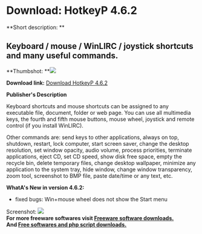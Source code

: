 # Download: HotkeyP 4.6.2

**Short description: **

## Keyboard / mouse / WinLIRC / joystick shortcuts and many useful commands.

  
**Thumbshot: **![](http://www.freewarefiles.com/screenshot/hotkeyp_md.gif)   
  
**Download link:** [Download HotkeyP 4.6.2](http://freesoftwares.boysofts.com/HotkeyP_program_69962.html)  
  

**Publisher's Description**  
  

Keyboard shortcuts and mouse shortcuts can be assigned to any executable file,
document, folder or web page. You can use all multimedia keys, the fourth and
fifth mouse buttons, mouse wheel, joystick and remote control (if you install
WinLIRC).

Other commands are: send keys to other applications, always on top, shutdown,
restart, lock computer, start screen saver, change the desktop resolution, set
window opacity, audio volume, process priorities, terminate applications,
eject CD, set CD speed, show disk free space, empty the recycle bin, delete
temporary files, change desktop wallpaper, minimize any application to the
system tray, hide window, change window transparency, zoom tool, screenshot to
BMP file, paste date/time or any text, etc.

**WhatA's New in version 4.6.2:**

  * fixed bugs: Win+mouse wheel does not show the Start menu 

  
  
Screenshot: ![](http://www.freewarefiles.com/screenshot/hotkeyp.gif)  
**For more freeware softwares visit [Freeware software downloads.](http://freesoftwares.boysofts.com/)**   
**And [Free softwares and php script downloads.](http://www.boysofts.com/)**

